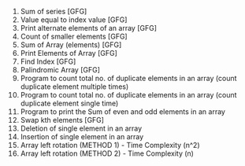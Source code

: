 1) Sum of series [GFG]
2) Value equal to index value [GFG]
3) Print alternate elements of an array [GFG]
4) Count of smaller elements [GFG]
5) Sum of Array (elements) [GFG]
6) Print Elements of Array [GFG]
7) Find Index [GFG]
8) Palindromic Array [GFG]
9) Program to count total no. of duplicate elements in an array (count duplicate element multiple times)
10) Program to count total no. of duplicate elements in an array (count duplicate element single time)
11) Program to print the Sum of even and odd elements in an array
12) Swap kth elements [GFG]
13) Deletion of single element in an array
14) Insertion of single element in an array
15) Array left rotation (METHOD 1) - Time Complexity (n^2)
16) Array left rotation (METHOD 2) - Time Complexity (n)
